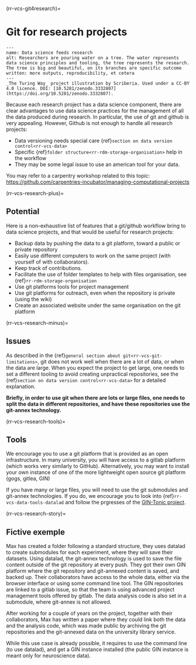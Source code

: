 (rr-vcs-git4research)=
# Git for research projects

```{figure}  ../../figures/healthy-research-tree.jpg
---
name: Data science feeds research
alt: Researchers are pouring water on a tree. The water represents data science principles and tooling, the tree represents the research. The tree is big and beautiful, on its branches are specific outcome written: more outputs, reproducibility, et cetera
---
_The Turing Way_ project illustration by Scriberia. Used under a CC-BY 4.0 licence. DOI: [10.5281/zenodo.3332807](https://doi.org/10.5281/zenodo.3332807).
```

Because each research project has a data science component,
there are clear advantages to use data science practices for 
the management of all the data produced during research.
In particular, the use of git and github is very appealing.
However, Github is not enough to handle all research projects:
- Data versioning needs special care {ref}`section on data version control<rr-vcs-data>`
- Specific {ref}`folder structure<rr-rdm-storage-organisation>` help in the workflow
- They may be some legal issue to use an american tool for your data.

You may refer to a carpentry workshop related to this topic: https://github.com/carpentries-incubator/managing-computational-projects

(rr-vcs-research-plus)=
## Potential


Here is a non-exhaustive list of features that 
a git/github workflow bring to data science projects,
and that would be useful for research projects:

- Backup data by pushing the data to a git platform, toward a public or private repository
- Easily use different computers to work on the same project (with yourself of with collaborators).
- Keep track of contributions.
- Facilitate the use of folder templates to help with files organisation, see {ref}`rr-rdm-storage-organisation`
- Use git platforms tools for project management
- Use git platforms for outreach, even when the repository is private (using the wiki)
- Create an associated website under the same organisation on the git platform


(rr-vcs-research-minus)=
## Issues

As described in the  {ref}`general section about git<rr-vcs-git-limitations>`,
git does not work well when there are a lot of data, or when the data are large.
When you expect the project to get large, one needs to set a different tooling
to avoid creating unpractical repositories, see the {ref}`section on data version control<rr-vcs-data>` for a detailed explanation. 

**Briefly, in order to use git when there are lots or large files, one needs to split the data in different repositories,
and have these repositories use the git-annex technology.**

(rr-vcs-research-tools)=
## Tools

We encourage you to use a git platform that is provided as an open infrastructure.
In many university, you will have access to a gitlab platform (which works very similarly to GitHub).
Alternatively, you may want to install your own instance of one of the more lightweight open source git platform (gogs, gitlea, GIN)

If you have many or large files,
you will need to use the git submodules and git-annex technologies. 
If you do, we encourage you to look into {ref}`rr-vcs-data-tools-datalad` and follow the prgresses of the [GIN-Tonic project](https://gin-tonic.netlify.app).


(rr-vcs-research-story)=
## Fictive exemple
 
Max has created a folder following a standard structure,
they uses datalad to create submodules for each experiment,
where they will save their datasets.
Using datalad, the git-annex technology is used to save
the file content outside of the git repository at every push.
They got their own GIN platform where the git repository and git-annexed content
is saved, and backed up.
Their collaborators have access to the whole data, either via the browser interface or using some command line tool.
The GIN repositories are linked to a gitlab issue, 
so that the team is using advanced project management tools offered by gitlab.
The data analysis code is also set in a submodule,
where git-annex is not allowed. 

After working for a couple of years on the project,
together with their collaborators, 
Max has written a paper where they could link both the data and the analysis code, 
which was made public by archiving the git repositories 
and the git-annexed data on the university library service.


While this use case is already possible,
it requires to use the command line (to use datalad),
and get a GIN instance installed 
(the public GIN instance is meant only for neuroscience data). 




